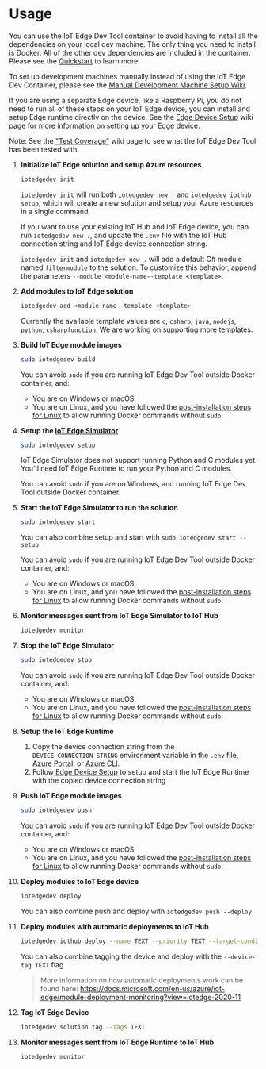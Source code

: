 # Usage

You can use the IoT Edge Dev Tool container to avoid having to install all the dependencies on your local dev machine. The only thing you need to install is Docker. All of the other dev dependencies are included in the container. Please see the [Quickstart](quickstart) to learn more.

To set up development machines manually instead of using the IoT Edge Dev Container, please see the [Manual Development Machine Setup Wiki](manual-Dev-Machine-Setup).

If you are using a separate Edge device, like a Raspberry Pi, you do not need to run all of these steps on your IoT Edge device, you can install and setup Edge runtime directly on the device. See the [Edge Device Setup](edge-device-setup) wiki page for more information on setting up your Edge device.

Note: See the ["Test Coverage"](test-coverage) wiki page to see what the IoT Edge Dev Tool has been tested with.

1. **Initialize IoT Edge solution and setup Azure resources**

    ```sh
    iotedgedev init
    ```

    `iotedgedev init` will run both `iotedgedev new .` and `iotedgedev iothub setup`, which will create a new solution and setup your Azure resources in a single command.

    If you want to use your existing IoT Hub and IoT Edge device, you can run `iotedgedev new .`, and update the `.env` file with the IoT Hub connection string and IoT Edge device connection string.

    `iotedgedev init` and `iotedgedev new .` will add a default C# module named `filtermodule` to the solution. To customize this behavior, append the parameters `--module <module-name--template <template>`.

2. **Add modules to IoT Edge solution**

    ```sh
    iotedgedev add <module-name--template <template>
    ```

    Currently the available template values are `c`, `csharp`, `java`, `nodejs`, `python`, `csharpfunction`. We are working on supporting more templates.

3. **Build IoT Edge module images**

    ```sh
    sudo iotedgedev build
    ```

    You can avoid `sudo` if you are running IoT Edge Dev Tool outside Docker container, and:
    * You are on Windows or macOS.
    * You are on Linux, and you have followed the [post-installation steps for Linux](https://docs.docker.com/install/linux/linux-postinstall/#manage-docker-as-a-non-root-user) to allow running Docker commands without `sudo`.

4. **Setup the [IoT Edge Simulator]((https://pypi.org/project/iotedgehubdev/).)**

    ```sh
    sudo iotedgedev setup
    ```

    IoT Edge Simulator does not support running Python and C modules yet. You'll need IoT Edge Runtime to run your Python and C modules.

    You can avoid `sudo` if you are on Windows, and running IoT Edge Dev Tool outside Docker container.

5. **Start the IoT Edge Simulator to run the solution**

    ```sh
    sudo iotedgedev start
    ```

    You can also combine setup and start with `sudo iotedgedev start --setup`

    You can avoid `sudo` if you are running IoT Edge Dev Tool outside Docker container, and:
    * You are on Windows or macOS.
    * You are on Linux, and you have followed the [post-installation steps for Linux](https://docs.docker.com/install/linux/linux-postinstall/#manage-docker-as-a-non-root-user) to allow running Docker commands without `sudo`.

6. **Monitor messages sent from IoT Edge Simulator to IoT Hub**

    ```sh
    iotedgedev monitor
    ```

7. **Stop the IoT Edge Simulator**

    ```sh
    sudo iotedgedev stop
    ```

    You can avoid `sudo` if you are running IoT Edge Dev Tool outside Docker container, and:
    * You are on Windows or macOS.
    * You are on Linux, and you have followed the [post-installation steps for Linux](https://docs.docker.com/install/linux/linux-postinstall/#manage-docker-as-a-non-root-user) to allow running Docker commands without `sudo`.

8. **Setup the IoT Edge Runtime**

    1. Copy the device connection string from the `DEVICE_CONNECTION_STRING` environment variable in the `.env` file, [Azure Portal](https://docs.microsoft.com/en-us/azure/iot-edge/how-to-register-device-portal#retrieve-the-connection-string), or [Azure CLI](https://docs.microsoft.com/en-us/azure/iot-edge/how-to-register-device-cli#retrieve-the-connection-string).
    2. Follow [Edge Device Setup](edge-device-setup) to setup and start the IoT Edge Runtime with the copied device connection string

9. **Push IoT Edge module images**

    ```sh
    sudo iotedgedev push
    ```

    You can avoid `sudo` if you are running IoT Edge Dev Tool outside Docker container, and:
    * You are on Windows or macOS.
    * You are on Linux, and you have followed the [post-installation steps for Linux](https://docs.docker.com/install/linux/linux-postinstall/#manage-docker-as-a-non-root-user) to allow running Docker commands without `sudo`.

10. **Deploy modules to IoT Edge device**

    ```sh
    iotedgedev deploy
    ```

    You can also combine push and deploy with `iotedgedev push --deploy`

11. **Deploy modules with automatic deployments to IoT Hub**

    ```sh
    iotedgedev iothub deploy --name TEXT --priority TEXT --target-condition TEXT
    ```
    
    You can also combine tagging the device and deploy with the `--device-tag TEXT` flag

    > More information on how automatic deployments work can be found here: <https://docs.microsoft.com/en-us/azure/iot-edge/module-deployment-monitoring?view=iotedge-2020-11>

12. **Tag IoT Edge Device**

    ```sh
    iotedgedev solution tag --tags TEXT
    ```


13. **Monitor messages sent from IoT Edge Runtime to IoT Hub**

    ```sh
    iotedgedev monitor
    ```
